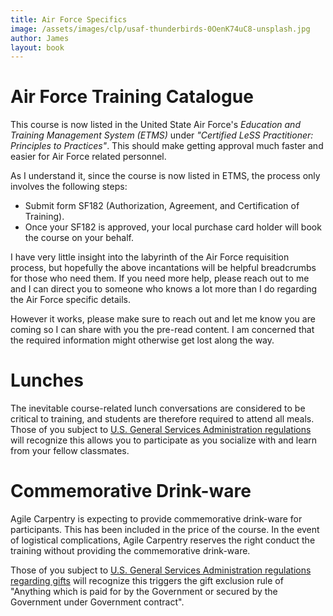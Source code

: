 ```yaml
---
title: Air Force Specifics
image: /assets/images/clp/usaf-thunderbirds-0OenK74uC8-unsplash.jpg
author: James
layout: book
---
```


# Air Force Training Catalogue
This course is now listed in the United State Air Force's *Education and Training Management System (ETMS)* under *"Certified LeSS Practitioner: Principles to Practices"*. This should make getting approval much faster and easier for Air Force related personnel.

As I understand it, since the course is now listed in ETMS, the process only involves the following steps:
* Submit form SF182 (Authorization, Agreement, and Certification of Training).
* Once your SF182 is approved, your local purchase card holder will book the course on your behalf. 

I have very little insight into the labyrinth of the Air Force requisition process, but hopefully the above incantations will be helpful breadcrumbs for those who need them. If you need more help, please reach out to me and I can direct you to someone who knows a lot more than I do regarding the Air Force specific details.

However it works, please make sure to reach out and let me know you are coming so I can share with you the pre-read content. I am concerned that the required information might otherwise get lost along the way.

# Lunches
The inevitable course-related lunch conversations are considered to be critical to training, and students are therefore required to attend all meals. Those of you subject to [U.S. General Services Administration regulations](https://www.gsa.gov/cdnstatic/SIN_C541_4D_ODC_Guidance_for_Conferences-Rewrite.pdf) will recognize this allows you to participate as you socialize with and learn from your fellow classmates.

# Commemorative Drink-ware
Agile Carpentry is expecting to provide commemorative drink-ware for participants. This has been included in the price of the course. In the event of logistical complications, Agile Carpentry reserves the right conduct the training without providing the commemorative drink-ware.

Those of you subject to [U.S. General Services Administration regulations regarding gifts](https://training.smartpay.gsa.gov/rules-about-gifts) will recognize this triggers the gift exclusion rule of "Anything which is paid for by the Government or secured by the Government under Government contract".
